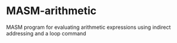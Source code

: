 # MASM-arithmetic
MASM program for evaluating arithmetic expressions using indirect addressing and a loop command
